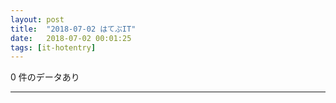 ```yaml
---
layout: post
title:  "2018-07-02 はてぶIT"
date:   2018-07-02 00:01:25
tags: [it-hotentry]
---
```

0 件のデータあり

<hr>
